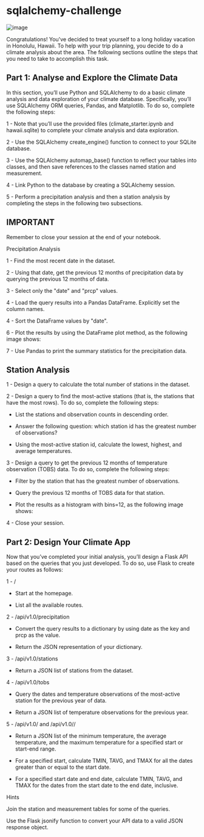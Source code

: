 # sqlalchemy-challenge



![image](https://github.com/YaredHaile/sqlalchemy-challenge/assets/142150544/6d48dd9e-84d0-462e-888a-dc468621e45c)


Congratulations! You've decided to treat yourself to a long holiday vacation in Honolulu, Hawaii. To help with your trip planning, you decide to do a climate analysis about the area. The following sections outline the steps that you need to take to accomplish this task.

Part 1: Analyse and Explore the Climate Data
--

In this section, you’ll use Python and SQLAlchemy to do a basic climate analysis and data exploration of your climate database. Specifically, you’ll use SQLAlchemy ORM queries, Pandas, and Matplotlib. To do so, complete the following steps:

1 - Note that you’ll use the provided files (climate_starter.ipynb and hawaii.sqlite) to complete your climate analysis and data exploration.

2 - Use the SQLAlchemy create_engine() function to connect to your SQLite database.

3 - Use the SQLAlchemy automap_base() function to reflect your tables into classes, and then save references to the classes named station and measurement.

4 - Link Python to the database by creating a SQLAlchemy session.

5 - Perform a precipitation analysis and then a station analysis by completing the steps in the following two subsections.


IMPORTANT
--
Remember to close your session at the end of your notebook.

Precipitation Analysis

1 - Find the most recent date in the dataset.

2 - Using that date, get the previous 12 months of precipitation data by querying the previous 12 months of data.

3 - Select only the "date" and "prcp" values.

4 - Load the query results into a Pandas DataFrame. Explicitly set the column names.

4 - Sort the DataFrame values by "date".

6 - Plot the results by using the DataFrame plot method, as the following image shows:

7 - Use Pandas to print the summary statistics for the precipitation data.

Station Analysis
--
1 - Design a query to calculate the total number of stations in the dataset.

2 - Design a query to find the most-active stations (that is, the stations that have the most rows). To do so, complete the following steps:

 - List the stations and observation counts in descending order.

 - Answer the following question: which station id has the greatest number of observations?

 - Using the most-active station id, calculate the lowest, highest, and average temperatures.

3 - Design a query to get the previous 12 months of temperature observation (TOBS) data. To do so, complete the following steps:

 - Filter by the station that has the greatest number of observations.

 - Query the previous 12 months of TOBS data for that station.

 - Plot the results as a histogram with bins=12, as the following image shows:

4 - Close your session.

Part 2: Design Your Climate App
--
Now that you’ve completed your initial analysis, you’ll design a Flask API based on the queries that you just developed. To do so, use Flask to create your routes as follows:

1 - /

 - Start at the homepage.

 - List all the available routes.

2 - /api/v1.0/precipitation

 - Convert the query results to a dictionary by using date as the key and prcp as the value.

 - Return the JSON representation of your dictionary.

3 - /api/v1.0/stations

 - Return a JSON list of stations from the dataset.
   
4 - /api/v1.0/tobs

 - Query the dates and temperature observations of the most-active station for the previous year of data.

 - Return a JSON list of temperature observations for the previous year.

5 - /api/v1.0/<start> and /api/v1.0/<start>/<end>

 - Return a JSON list of the minimum temperature, the average temperature, and the maximum temperature for a specified start or start-end range.

 - For a specified start, calculate TMIN, TAVG, and TMAX for all the dates greater than or equal to the start date.

 - For a specified start date and end date, calculate TMIN, TAVG, and TMAX for the dates from the start date to the end date, inclusive.

Hints

Join the station and measurement tables for some of the queries.

Use the Flask jsonify function to convert your API data to a valid JSON response object.

